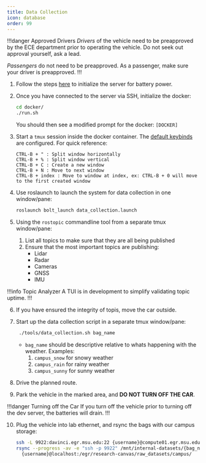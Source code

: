```yaml
---
title: Data Collection
icon: database
order: 99
---
```


!!!danger Approved Drivers
_Drivers_ of the vehicle need to be preapproved by the ECE department prior to operating the vehicle.
Do not seek out approval yourself, ask a lead.

_Passengers_ do not need to be preapproved. As a passenger, make sure your driver is preapproved.
!!!

1. Follow the steps [here](<~/vehicle/power-delivery#Battery Power>) to initialize the server for battery power.

2. Once you have connected to the server via SSH, initialize the docker:

   ```bash
   cd docker/
   ./run.sh
   ```

   You should then see a modified prompt for the docker: `[DOCKER]`

3. Start a `tmux` session inside the docker container. The [default keybinds](https://man7.org/linux/man-pages/man1/tmux.1.html#:~:text=DEFAULT%20KEY%20BINDINGS%20top,in%20the%20current%20window%20forwards.)
   are configured.
   For quick reference:

   ```Keybinds
   CTRL-B + " : Split window horizontally
   CTRL-B + % : Split window vertical
   CTRL-B + C : Create a new window
   CTRL-B + N : Move to next window
   CTRL-B + index : Move to window at index, ex: CTRL-B + 0 will move to the first created window
   ```

4. Use roslaunch to launch the system for data collection in one window/pane:

   ```bash
   roslaunch bolt_launch data_collection.launch
   ```

5. Using the `rostopic` commandline tool from a separate tmux window/pane:
   1. List all topics to make sure that they are all being published
   2. Ensure that the most important topics are publishing:
      - Lidar
      - Radar
      - Cameras
      - GNSS
      - IMU

!!!info Topic Analyzer
A TUI is in development to simplify validating topic uptime.
!!!

6. If you have ensured the integrity of topis, move the car outside.

7. Start up the data collection script in a separate tmux window/pane:

   ```bash
    ./tools/data_collection.sh bag_name
   ```

   - `bag_name` should be descriptive relative to whats happening with the weather. Examples:
     1. `campus_snow` for snowy weather
     2. `campus_rain` for rainy weather
     3. `campus_sunny` for sunny weather

8. Drive the planned route.

9. Park the vehicle in the marked area, and **DO NOT TURN OFF THE CAR**.

!!!danger Turning off the Car
If you turn off the vehicle prior to turning off the dev server, the batteries will drain.
!!!

10. Plug the vehicle into lab ethernet, and rsync the bags with our campus storage:
    ```bash
    ssh -L 9922:davinci.egr.msu.edu:22 {username}@compute01.egr.msu.edu
    rsync --progress -av -e "ssh -p 9922" /mnt/internal-datasets/{bag_name}*.bag \
      {username}@localhost:/egr/research-canvas/raw_datasets/campus/
    ```
